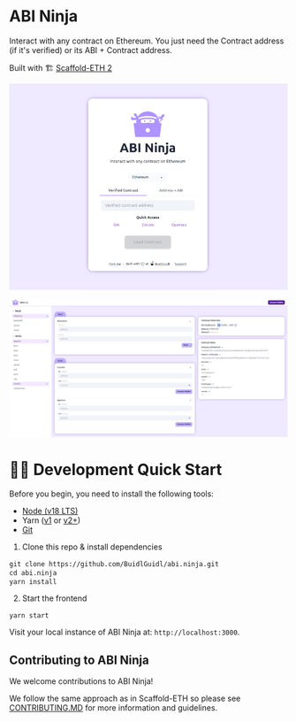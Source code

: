 # ABI Ninja

Interact with any contract on Ethereum. You just need the Contract address (if it's verified) or its ABI + Contract address.

Built with 🏗 [Scaffold-ETH 2](https://github.com/scaffold-eth/scaffold-eth-2)

![ABINinja - Index](.github/img/ui1.png)

![ABINinja - Dashboard](.github/img/ui2.png)

# 🏄‍♂️ Development Quick Start

Before you begin, you need to install the following tools:

- [Node (v18 LTS)](https://nodejs.org/en/download/)
- Yarn ([v1](https://classic.yarnpkg.com/en/docs/install/) or [v2+](https://yarnpkg.com/getting-started/install))
- [Git](https://git-scm.com/downloads)

1. Clone this repo & install dependencies
```
git clone https://github.com/BuidlGuidl/abi.ninja.git
cd abi.ninja
yarn install
```

2. Start the frontend
```
yarn start
```

Visit your local instance of ABI Ninja at: `http://localhost:3000`.

## Contributing to ABI Ninja

We welcome contributions to ABI Ninja!

We follow the same approach as in Scaffold-ETH so please see [CONTRIBUTING.MD](https://github.com/scaffold-eth/scaffold-eth-2/blob/main/CONTRIBUTING.md) for more information and guidelines.

